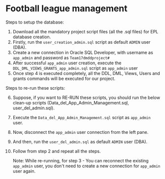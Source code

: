 # Football league management

Steps to setup the database:

1. Download all the mandatory project script files (all the .sql files) for EPL database creation.
2. Firstly, run the `user_creation_admin.sql` script as default `ADMIN` user (DBA).
3. Create a new connection in Oracle SQL Developer, with username as `app_admin` and password as `Team17dmddproject#`
4. After successful `app_admin` user creation, execute the `DDL_DML_VIEWS_GRANTS_app_admin.sql` script as `app_admin` user
5. Once step 4 is executed completely, all the DDL, DML, Views, Users and grants commands will be executed for our project.

Steps to re-run these scripts:

6. Suppose, if you want to RE-RUN these scripts, you should run the below clean-up scripts (Data_del_App_Admin_Management.sql, user_del_admin.sql).
7. Execute the `Data_del_App_Admin_Management.sql` script as `app_admin` user.
8. Now, disconnect the `app_admin` user connection from the left pane.
9. And then, run the `user_del_admin.sql` as default `ADMIN` user (DBA).
10. Follow from step 2 and repeat all the steps.

    Note: While re-running, for step 3 - You can reconnect the existing `app_admin` user, you don't need to create a new connection for `app_admin` user again.
